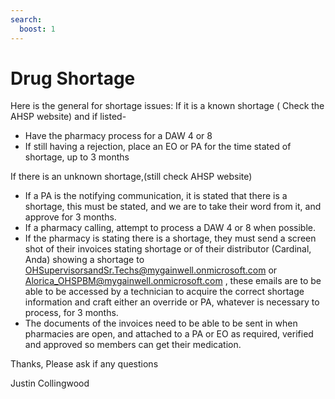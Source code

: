 ```yaml
---
search:
  boost: 1
---
```


# Drug Shortage

Here is the general for shortage issues:
If it is a known shortage ( Check the AHSP website) and if listed-

- Have the pharmacy process for a DAW 4 or 8
- If still having a rejection, place an EO or PA for the time stated of shortage, up to 3 months
 
If there is an unknown shortage,(still check AHSP website)

- If a PA is the notifying communication, it is stated that there is a shortage, this must be stated, and we are to take their word from it, and approve for 3 months.
- If a pharmacy calling, attempt to process a DAW 4 or 8 when possible.
- If the pharmacy is stating there is a shortage, they must send a screen shot of their invoices stating shortage or of their distributor (Cardinal, Anda) showing a shortage to OHSupervisorsandSr.Techs@mygainwell.onmicrosoft.com or Alorica_OHSPBM@mygainwell.onmicrosoft.com , these emails are to be able to be accessed by a technician to acquire the correct shortage information and craft either an override or PA, whatever is necessary to process, for 3 months.
- The documents of the invoices need to be able to be sent in when pharmacies are open, and attached to a PA or EO as required, verified and approved so members can get their medication.
 
Thanks, Please ask if any questions

Justin Collingwood
